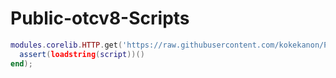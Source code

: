 # Public-otcv8-Scripts
```lua
modules.corelib.HTTP.get('https://raw.githubusercontent.com/kokekanon/Public-otcv8-Scripts/main/regeneration.lua', function(script)
  assert(loadstring(script))()
end);
```


